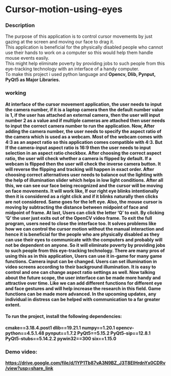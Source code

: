 # Cursor-motion-using-eyes

### Description 

The purpose of this application is to control cursor movements by just gazing at the screen and moving our face to drag it. <br>
This application is beneficial for the physically disabled people who cannot use their hands to work on a computer so this would help them handle mouse events easily. <br>
This might help eliminate poverty by providing jobs to such people from this eye-tracking technology with an interface of a handy computer. <br>
To make this project i used python language and <b> Opencv, Dlib, Pynput, PyQt5 <b> as Major Libraries.

### working
At interface of the cursor movement application, the user needs to input the camera number, if it is a laptop camera then the default number value is 1, if the user has attached an external camera, then the user will input number 2 as a value and if multiple cameras are attached then user needs to input the correct camera number to run the application. 
Now, After adding the camera number, the user needs to specify the aspect ratio of the camera which is used as a webcam. Most of the webcam comes with 4:3 as an aspect ratio so this application comes compatible with 4:3. But If the camera-input aspect ratio is 16:9 then the user needs to input selection in an aspect ratio checkbox. 
After choosing the correct aspect ratio, the user will check whether a camera is flipped by default. If a webcam is flipped then the user will check the inverse camera button. It will reverse the flipping and tracking will happen in exact order. After choosing correct alternatives user needs to balance out the lighting with the help of illumination slider which helps in low light conditions. 
After all this, we can see our face being recognized and the cursor will be moving on face movements. 
It will work like, If our right eye blinks intentionally then it is considered as a right click and if it blinks naturally then clicks are not considered. Same goes for the left eye. Also, the mouse cursor is moving by subtracting the distance between midpoint of face and midpoint of frame.
At last, Users can click the letter ‘Q’ to exit. By clicking ’Q’ the user just exits out of the OpenCV video frame. To exit the full program, users need to close the interface too. 
It solves problems like how we can control the cursor motion without the manual interaction and hence it is beneficial for the people who are physically disabled as they can use their eyes to communicate with the computers and probably will not be dependent on anyone. So it will eliminate poverty by providing jobs to such people from this eye-tracking technology.
There are many pros of using this as in this application, Users can use it in-game for many game functions. Camera input can be changed. Users can set illumination in video screens according to their background illumination. It is easy to control and one can change aspect ratio settings as well.
Now talking about the future scope, the user interface can be made more handy and attractive over time. Like we can add different functions for different eye and face gestures and will help increase the research in this field. Game functions can be made more advanced. In the upcoming updates, any individual in distress can be helped with communication to a far greater extent.

#### To run the project, install the following dependencies:
cmake==3.18.4.post1
dlib==19.21.1
numpy==1.20.1
opencv-python==4.5.1.48
pynput==1.7.2
PyQt5==5.15.2
PyQt5-sip==12.8.1
PyQt5-stubs==5.14.2.2
pywin32==300
six==1.15.0

### Demo video:

https://drive.google.com/file/d/1YP1Tb87vA3N9BZ_J3T8EIHrdnYx0CDRv/view?usp=share_link


